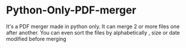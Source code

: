 # Python-Only-PDF-merger

It's a PDF merger made in python only. It can merge 2 or more files one after another. You can even sort the files by alphabetically
, size or date modified before merging
